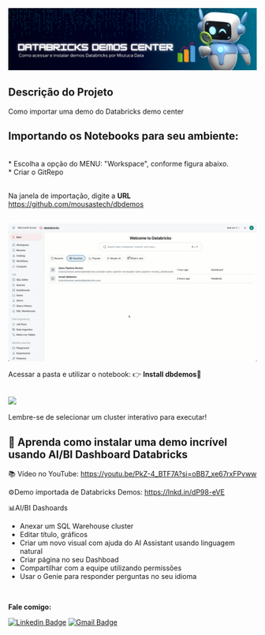 <img src="https://github.com/mousastech/dbdemos/blob/527a3ac37b007904b0189de1e22a4e8581fde9c2/files/header.png?raw=true">


## Descrição do Projeto
<p align="left">Como importar uma demo do Databricks demo center</p>

## Importando os Notebooks para seu ambiente:
</br>
* Escolha a opção do MENU:  "Workspace", conforme figura abaixo.</br>
* Criar o GitRepo </br></br>

Na janela de importação, digite a **URL** https://github.com/mousastech/dbdemos

</br>

<img src="https://github.com/mousastech/dbdemos/blob/main/files/Install.gif?raw=true">

</br>

Acessar a pasta <files> e utilizar o notebook: 👉 <b>Install dbdemos</b>🚀
</br></br>

<img src="https://github.com/mousastech/dbdemos/blob/e7a4825039f674767723c784a23717ea11dc6b15/files/open.gif?raw=true">

Lembre-se de selecionar um cluster interativo para executar!

## 🚀 Aprenda como instalar uma demo incrível usando AI/BI Dashboard Databricks

📚 Vídeo no YouTube: https://youtu.be/PkZ-4_BTF7A?si=oBB7_xe67rxFPvww

⚙️Demo importada de Databricks Demos: https://lnkd.in/dP98-eVE

📊AI/BI Dashoards
- Anexar um SQL Warehouse cluster
- Editar título, gráficos
- Criar um novo visual com ajuda do AI Assistant usando linguagem natural
- Criar página no seu Dashboad 
- Compartilhar com a equipe utilizando permissões
- Usar o Genie para responder perguntas no seu idioma

<br>

<b>Fale comigo:</b>

[![Linkedin Badge](https://img.shields.io/badge/-Moises-blue?style=flat-square&logo=Linkedin&logoColor=white&link=https://www.linkedin.com/in/rochamoises/)](https://www.linkedin.com/in/rochamoises/) 
[![Gmail Badge](https://img.shields.io/badge/-mousas.rocha@gmail.com-c14438?style=flat-square&logo=Gmail&logoColor=white&link=mailto:mousas.rocha@gmail.com)](mailto:mousas.rocha@gmail.com)
